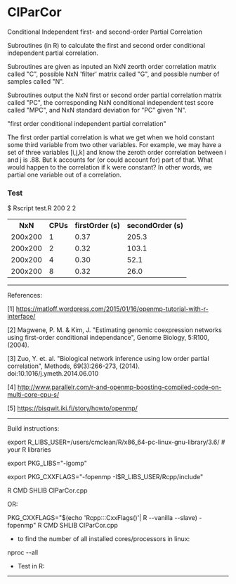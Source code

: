 # CIParCor
Conditional Independent first- and second-order Partial Correlation 

Subroutines (in R) to calculate the first and second order conditional independent partial correlation. 

Subroutines are given as inputed an NxN zeorth order correlation matrix called "C", possible NxN 'filter' matrix called "G", and possible number of samples called "N". 

Subroutines output the NxN first or second order partial correlation matrix called "PC", the corresponding 
NxN conditional independent test score called "MPC", and NxN standard deviation for "PC" given "N".


"first order conditional independent partial correlation"


The first order partial correlation is what we get when we hold constant some third variable from two other variables. For example,  we may have a set of three variables [i,j,k] and know the zeroth order correlation between i and j is .88. But k accounts for (or could account for) part of that. What would happen to the correlation if k were constant? In other words, 
we partial one variable out of a correlation.

### Test

$ Rscript test.R 200 2 2

<table class="tg">
  <tr>
    <th class="tg-yw4l"><b>NxN</b></th>
    <th class="tg-yw4l"><b>CPUs</b></th>
    <th class="tg-yw4l"><b>firstOrder (s)</b></th>
     <th class="tg-yw41"><b>secondOrder (s)</b></th>
  </tr>
  <tr>
    <td class="tg-yw4l">200x200</td>
    <td class="tg-yw4l">1</td>
    <td class="tg-yw4l">0.37</td>
     <td class="tg-yw41">205.3</td>
</tr>
  <tr>
    <td class="tg-yw4l">200x200</td>
    <td class="tg-yw4l">2</td>
    <td class="tg-yw4l">0.32</td>
     <td class="tg-yw41">103.1</td>
</tr>
  <tr>
    <td class="tg-yw4l">200x200</td>
    <td class="tg-yw4l">4</td>
    <td class="tg-yw4l">0.30</td>
     <td class="tg-yw41">52.1</td>
</tr>
  <tr>
    <td class="tg-yw4l">200x200</td>
    <td class="tg-yw4l">8</td>
    <td class="tg-yw4l">0.32</td>
     <td class="tg-yw41">26.0</td>
</tr>
</table>

---

References:

[1] https://matloff.wordpress.com/2015/01/16/openmp-tutorial-with-r-interface/

[2] Magwene, P. M. & Kim, J. "Estimating genomic coexpression networks using first-order conditional independance", Genome Biology, 5:R100, (2004).

[3] Zuo, Y. et. al. "Biological network inference using low order partial correlation", Methods, 69(3):266-273, (2014). doi:10.1016/j.ymeth.2014.06.010

[4] http://www.parallelr.com/r-and-openmp-boosting-compiled-code-on-multi-core-cpu-s/

[5] https://bisqwit.iki.fi/story/howto/openmp/

---

Build instructions:

export R_LIBS_USER=/users/cmclean/R/x86_64-pc-linux-gnu-library/3.6/ # your R libraries

export PKG_LIBS="-lgomp"

export PKG_CXXFLAGS="-fopenmp -I$R_LIBS_USER/Rcpp/include"

R CMD SHLIB CIParCor.cpp

OR:

PKG_CXXFLAGS="$(echo 'Rcpp:::CxxFlags()'| R --vanilla --slave) -fopenmp" R CMD SHLIB CIParCor.cpp

* to find the number of all installed cores/processors in linux: 

nproc --all

* Test in R:

---

